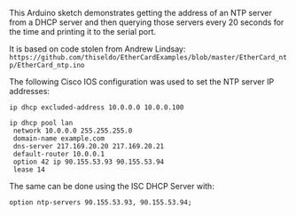 This Arduino sketch demonstrates getting the address of an NTP server from
a DHCP server and then querying those servers every 20 seconds for the time
and printing it to the serial port.

It is based on code stolen from Andrew Lindsay:
```https://github.com/thiseldo/EtherCardExamples/blob/master/EtherCard_ntp/EtherCard_ntp.ino```


The following Cisco IOS configuration was used to set the NTP server IP addresses:

    ip dhcp excluded-address 10.0.0.0 10.0.0.100

    ip dhcp pool lan
     network 10.0.0.0 255.255.255.0
     domain-name example.com
     dns-server 217.169.20.20 217.169.20.21
     default-router 10.0.0.1
     option 42 ip 90.155.53.93 90.155.53.94 
     lease 14 

    
The same can be done using the ISC DHCP Server with:

    option ntp-servers 90.155.53.93, 90.155.53.94;

